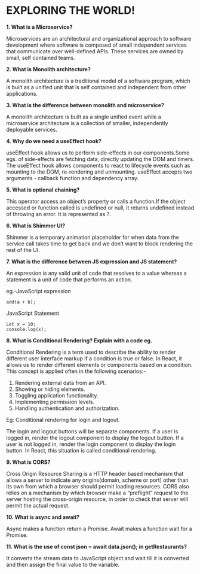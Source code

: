 # EXPLORING THE WORLD!

**1. What is a Microservice?**

Microservices are an architectural and organizational approach to software development where software is composed of small independent services that communicate over well-defined APIs. These services are owned by small, self contained teams.

**2. What is Monolith architecture?**

A monolith architecture is a traditional model of a software program, which is built as a unified unit that is self contained and independent from other applications.

**3. What is the difference between monolith and microservice?**

A monolith architecture is built as a single unified event while a microservice architecture is a collection of smaller, independently deployable services.

**4. Why do we need a useEffect hook?**

useEffect hook allows us to perform side-effects in our components.Some egs. of side-effects are fetching data, directly updating the DOM and timers.
The useEffect hook allows components to react to lifecycle events such as mounting to the DOM, re-rendering and unmounting.
useEffect accepts two arguments - callback function and dependency array.

**5. What is optional chaining?**

This operator access an object’s property or calls a function.If the object accessed or function called is undefined or null, it returns undefined instead of throwing an error.
It is represented as ?.

**6. What is Shimmer UI?**

Shimmer is a temporary animation placeholder for when data from the service call takes time to get back and we don’t want to block rendering the rest of the UI.

**7. What is the difference between JS expression and JS statement?**

An expression is any valid unit of code that resolves to a value whereas a statement is a unit of code that performs an action.

eg.-JavaScript expression

`add(a + b);`

JavaScript Statement

```
Let x = 10;
console.log(x);
```

**8. What is Conditional Rendering? Explain with a code eg.**

Conditional Rendering is a term used to describe the ability to render different user interface markup if a condition is true or false.
In React, it allows us to render different elements or components based on a condition.
This concept is applied often in the following scenarios:-

1. Rendering external data from an API.
2. Showing or hiding elements.
3. Toggling application functionality.
4. Implementing permission levels.
5. Handling authentication and authorization.

Eg: Conditional rendering for login and logout.

The login and logout buttons will be separate components. If a user is logged in, render the logout component to display the logout button.
If a user is not logged in, render the login component to display the login button.
In React, this situation is called conditional rendering.

**9. What is CORS?**

Cross Origin Resource Sharing is a HTTP header based mechanism that allows a server to indicate any origins(domain, scheme or port) other than its own from which a browser should permit loading resources.
CORS also relies on a mechanism by which browser make a “preflight” request to the server hosting the cross-origin resource, in order to check that server will permit the actual request.

**10. What is async and await?**

Async makes a function return a Promise.
Await makes a function wait for a Promise.

**11. What is the use of const json = await data.json(); in getRestaurants?**

It converts the stream data to JavaScript object and wait till it is converted and then assign the final value to the variable.
